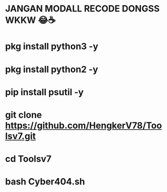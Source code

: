 # JANGAN MODALL RECODE DONGSS WKKW 😂☕

# pkg install python3 -y
# pkg install python2 -y
# pip install psutil -y
# git clone https://github.com/HengkerV78/Toolsv7.git
# cd Toolsv7
# bash Cyber404.sh
